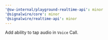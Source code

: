```yaml
---
'@sw-internal/playground-realtime-api': minor
'@signalwire/core': minor
'@signalwire/realtime-api': minor
---
```


Add ability to tap audio in `Voice` Call.
